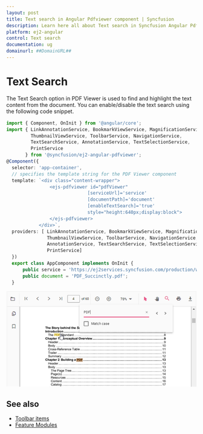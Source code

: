 ```yaml
---
layout: post
title: Text search in Angular Pdfviewer component | Syncfusion
description: Learn here all about Text search in Syncfusion Angular Pdfviewer component of Syncfusion Essential JS 2 and more.
platform: ej2-angular
control: Text search 
documentation: ug
domainurl: ##DomainURL##
---
```

# Text Search

The Text Search option in PDF Viewer is used to find and highlight the text content from the document. You can enable/disable the text search using the following code snippet.

```typescript
import { Component, OnInit } from '@angular/core';
import { LinkAnnotationService, BookmarkViewService, MagnificationService,
         ThumbnailViewService, ToolbarService, NavigationService,
         TextSearchService, AnnotationService, TextSelectionService, 
         PrintService
       } from '@syncfusion/ej2-angular-pdfviewer';
@Component({
  selector: 'app-container',
  // specifies the template string for the PDF Viewer component
  template: `<div class="content-wrapper">
                <ejs-pdfviewer id="pdfViewer"
                              [serviceUrl]='service'
                              [documentPath]='document'
                              [enableTextSearch]='true'
                              style="height:640px;display:block">
                </ejs-pdfviewer>
            </div>`,
  providers: [ LinkAnnotationService, BookmarkViewService, MagnificationService,
               ThumbnailViewService, ToolbarService, NavigationService,
               AnnotationService, TextSearchService, TextSelectionService,
               PrintService]
  })
  export class AppComponent implements OnInit {
      public service = 'https://ej2services.syncfusion.com/production/web-services/api/pdfviewer';
      public document = 'PDF_Succinctly.pdf';
  }
```

![Alt text](images/search.png)

## See also

* [Toolbar items](./toolbar)
* [Feature Modules](./feature-module)